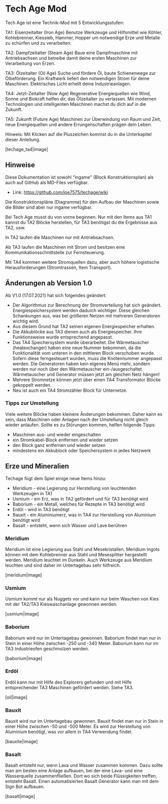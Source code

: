 # Tech Age Mod

Tech Age ist eine Technik-Mod mit 5 Entwicklungsstufen:

TA1: Eisenzeitalter (Iron Age) 
Benutze Werkzeuge und Hilfsmittel wie Köhler, Kohlebrenner, Kiessieb, Hammer, Hopper um notwendige Erze und Metalle zu schürfen und zu verarbeiten.

TA2: Dampfzeitalter (Steam Age)
Baue eine Dampfmaschine mit Antriebsachsen und betreibe damit deine ersten Maschinen zur Verarbeitung von Erzen.

TA3: Ölzeitalter (Oil Age)
Suche und fördere Öl, baute Schienenwege zur Ölbeförderung. Ein Kraftwerk liefert den notwendigen Strom für deine Maschinen. Elektrisches Licht erhellt deine Industrieanlagen.

TA4: Jetzt-Zeitalter (Now Age)
Regenerative Energiequellen wie Wind, Sonne und Biokraft helfen dir, das Ölzeitalter zu verlassen. Mit modernen Technologien und intelligenten Maschinen machst du dich auf in die Zukunft.

TA5: Zukunft (Future Age)
Maschinen zur Überwindung von Raum und Zeit, neue Energiequellen und andere Errungenschaften prägen dein Leben.


Hinweis: Mit Klicken auf die Pluszeichen kommst du in die Unterkapitel dieser Anleitung.

[techage_ta4|image]



## Hinweise

Diese Dokumentation ist sowohl "ingame" (Block Konstruktionsplan) als auch auf GitHub als MD-Files verfügbar.

- Link: https://github.com/joe7575/techage/wiki

Die Konstruktionspläne (Diagramme) für den Aufbau der Maschinen sowie die Bilder sind aber nur ingame verfügbar.

Bei Tech Age musst du von vorne beginnen. Nur mit den Items aus TA1 kannst du TA2 Blöcke herstellen, für TA3 benötigst du die Ergebnisse aus TA2, usw.

In TA2 laufen die Maschinen nur mit Antriebsachsen.

Ab TA3 laufen die Maschinen mit Strom und besitzen eine Kommunikationsschnittstelle zur Fernsteuerung.

Mit TA4 kommen weitere Stromquellen dazu, aber auch höhere logistische Herausforderungen (Stromtrassen, Item Transport).



## Änderungen ab Version 1.0

Ab V1.0 (17.07.2021) hat sich folgendes geändert:

- Der Algorithmus zur Berechnung der Stromverteilung hat sich geändert. Energiespeichersystem werden dadurch wichtiger. Diese gleichen Schankungen aus, was bei größeren Netzen mit mehreren Generatoren wichtig wird. 
- Aus diesem Grund hat TA2 seinen eigenen Energiespeicher erhalten.
- Die Akkublöcke aus TA3 dienen auch als Energiespeicher. Ihre Funktionsweise wurde entsprechend angepasst.
- Das TA4 Speichersystem wurde überarbeitet. Die Wärmetauscher (heatexchanger) haben eine neue Nummer bekommen,  da die Funktionalität vom unteren in den mittleren Block verschoben  wurde. Sofern diese ferngesteuert wurden, muss die Knotennummer angepasst  werden. Die Generatoren haben kein eigenes Menü mehr, sondern werden nur noch über den Wärmetauscher ein-/ausgeschaltet.  Wärmetauscher und Generator müssen jetzt am gleichen Netz hängen!
- Mehrere Stromnetze können jetzt über einen TA4 Transformator Blöcke gekoppelt werden.
- Neu ist auch ein TA4 Stromzähler Block für Unternetze.

### Tipps zur Umstellung

Viele weitere Blöcke haben kleinere Änderungen bekommen. Daher kann es sein, dass Maschinen oder Anlagen nach der Umstellung  nicht gleich wieder anlaufen. Sollte es zu Störungen kommen, helfen folgende Tipps:

- Maschinen aus- und wieder eingeschalten
- ein Stromkabel-Block entfernen und wieder setzen
- den Block ganz entfernen und wieder setzen
- mindestens ein Akkublock oder Speichersystem in jedes Netzwerk



## Erze und Mineralien

Techage fügt dem Spiel einige neue Items hinzu:

- Meridium - eine Legierung zur Herstellung von leuchtenden Werkzeugen in TA1
- Usmium - ein Erz, was in TA2 gefördert und für TA3 benötigt wird
- Baborium - ein Metall, welches für Rezepte in TA3 benötigt wird
- Erdöl - wird in TA3 benötigt
- Bauxit - ein Aluminiumerz, was in TA4 zur Herstellung von Aluminium benötigt wird
- Basalt - entsteht, wenn sich Wasser und Lave berühren


### Meridium

Meridium ist eine Legierung aus Stahl und Mesekristallen. Meridium Ingots können mit dem Kohlebrenner aus Stahl und Mesesplitter hergestellt werden. Meridium leuchtet im Dunkeln. Auch Werkzeuge aus Meridium leuchten und sind daher im Untertagebau sehr hilfreich.

[meridium|image]


### Usmium

Usmium kommt nur als Nuggets vor und kann nur beim Waschen von Kies mit der TA2/TA3 Kieswaschanlage gewonnen werden.

[usmium|image]


### Baborium

Baborium wird nur im Untertagebau gewonnen. Baborium findet man nur in Stein in einer Höhe zwischen -250 und -340 Meter.
Baborium kann nur im TA3 Industrieofen geschmolzen werden.

[baborium|image]


### Erdöl

Erdöl kann nur mit Hilfe des Explorers gefunden und mit Hilfe entsprechender TA3 Maschinen gefördert werden. Siehe TA3.

[oil|image]


### Bauxit

Bauxit wird nur im Untertagebau gewonnen. Bauxit findet man nur in Stein in einer Höhe zwischen -50 und -500 Meter.
Es wird zur Herstellung von Aluminium benötigt, was vor allem in TA4 Verwendung findet.

[bauxite|image]


### Basalt

Basalt entsteht nur, wenn Lava und Wasser zusammen kommen.
Dazu sollte man am besten eine Anlage aufbauen, bei der eine Lava- und eine Wasserquelle zusammenfließen.
Dort wo sich beide Flüssigkeiten treffen, entsteht Basalt.
Einen automatisierten Basalt Generator kann man mit dem Sign Bot aufbauen.

[basalt|image]

